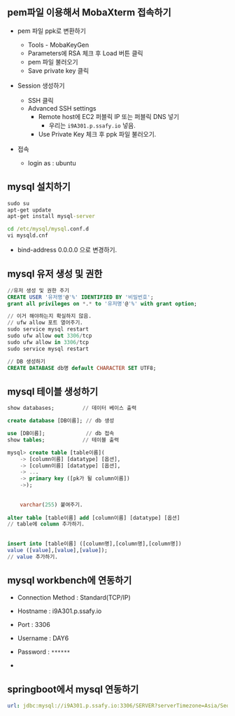 ## pem파일 이용해서 MobaXterm 접속하기 

- pem 파일 ppk로 변환하기
  - Tools - MobaKeyGen
  - Parameters에 RSA 체크 후 Load 버튼 클릭
  - pem 파일 불러오기
  - Save private key 클릭
- Session 생성하기
  - SSH 클릭
  - Advanced SSH settings
    - Remote host에 EC2 퍼블릭 IP 또는 퍼블릭 DNS 넣기
      - 우리는 `i9A301.p.ssafy.io` 넣음.
    - Use Private Key 체크 후 ppk 파일 불러오기.

- 접속

  - login as : ubuntu

  



## mysql 설치하기

```cmd
sudo su
apt-get update
apt-get install mysql-server

cd /etc/mysql/mysql.conf.d
vi mysqld.cnf
```

- bind-address 0.0.0.0 으로 변경하기.



## mysql 유저 생성 및 권한

```sql
//유저 생성 및 권한 주기
CREATE USER '유저명'@'%' IDENTIFIED BY '비밀번호';
grant all privileges on *.* to '유저명'@'%' with grant option;

// 이거 해야하는지 확실하지 않음.
// ufw allow 포트 열어주기.
sudo service mysql restart
sudo ufw allow out 3306/tcp
sudo ufw allow in 3306/tcp
sudo service mysql restart

// DB 생성하기
CREATE DATABASE db명 default CHARACTER SET UTF8;

```



## mysql 테이블 생성하기

```sql
show databases;			// 데이터 베이스 출력

create database [DB이름];	// db 생성

use [DB이름];				// db 접속
show tables;			// 테이블 출력

mysql> create table [table이름](
    -> [column이름] [datatype] [옵션],
    -> [column이름] [datatype] [옵션],
    -> ...
    -> primary key ([pk가 될 column이름])
    ->);
    
    
    varchar(255) 붙여주기.
    
alter table [table이름] add [column이름] [datatype] [옵션]
// table에 column 추가하기.
    
    
insert into [table이름] ([column명],[column명],[column명])
value ([value],[value],[value]);
// value 추가하기.

```



## mysql workbench에 연동하기

- Connection Method : Standard(TCP/IP)
- Hostname : i9A301.p.ssafy.io
- Port : 3306
- Username : DAY6
- Password : `******`

- 





## springboot에서 mysql 연동하기

```yml
url: jdbc:mysql://i9A301.p.ssafy.io:3306/SERVER?serverTimezone=Asia/Seoul&characterEncoding=UTF-8


```















